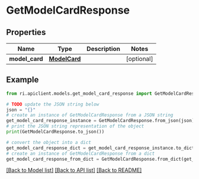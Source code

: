 # GetModelCardResponse


## Properties

Name | Type | Description | Notes
------------ | ------------- | ------------- | -------------
**model_card** | [**ModelCard**](ModelCard.md) |  | [optional] 

## Example

```python
from ri.apiclient.models.get_model_card_response import GetModelCardResponse

# TODO update the JSON string below
json = "{}"
# create an instance of GetModelCardResponse from a JSON string
get_model_card_response_instance = GetModelCardResponse.from_json(json)
# print the JSON string representation of the object
print(GetModelCardResponse.to_json())

# convert the object into a dict
get_model_card_response_dict = get_model_card_response_instance.to_dict()
# create an instance of GetModelCardResponse from a dict
get_model_card_response_from_dict = GetModelCardResponse.from_dict(get_model_card_response_dict)
```
[[Back to Model list]](../README.md#documentation-for-models) [[Back to API list]](../README.md#documentation-for-api-endpoints) [[Back to README]](../README.md)

